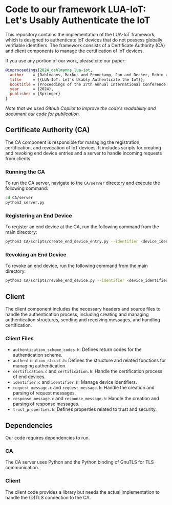 # Code to our framework LUA-IoT: Let's Usably Authenticate the IoT

This repository contains the implementation of the LUA-IoT framework, which is designed to authenticate IoT devices that do not possess globally verifiable identifiers. The framework consists of a Certificate Authority (CA) and client components to manage the certification of IoT devices.

If you use any portion of our work, please cite our paper:

```bibtex
@inproceedings{2024_dahlmanns_lua-iot,
  author    = {Dahlmanns, Markus and Pennekamp, Jan and Decker, Robin and Wehrle, Klaus},
  title     = {{LUA-IoT: Let's Usably Authenticate the IoT}},
  booktitle = {Proceedings of the 27th Annual International Conference on Information Security and Cryptology (ICISC '24), November 20-22, 2024, Seoul, Korea},
  year      = {2024},
  publisher = {Springer}
}
```

_Note that we used Github Copilot to improve the code's readability and document our code for publication._

## Certificate Authority (CA)

The CA component is responsible for managing the registration, certification, and revocation of IoT devices. It includes scripts for creating and revoking end device entries and a server to handle incoming requests from clients.

### Running the CA

To run the CA server, navigate to the `CA/server` directory and execute the following command:

```sh
cd CA/server
python3 server.py
```

### Registering an End Device
To register an end device at the CA, run the following command from the main directory:

```sh
python3 CA/scripts/create_end_device_entry.py --identifier <device_identifier> --publicKey <public_key_file> --user <username> --email <email> --telephone <phone_number> --country <country> --state <state> --city <city>
```

### Revoking an End Device
To revoke an end device, run the following command from the main directory:

```sh
python3 CA/scripts/revoke_end_device.py --identifier <device_identifier> --revocationReason <reason>
```

## Client

The client component includes the necessary headers and source files to handle the authentication process, including creating and managing authentication structures, sending and receiving messages, and handling certification.

### Client Files

* `authentication_scheme_codes.h`: Defines return codes for the authentication scheme.
* `authentication_struct.h`: Defines the structure and related functions for managing authentication.
* `certification.c` and `certification.h`: Handle the certification process of end devices.
* `identifier.c` and `identifier.h`: Manage device identifiers.
* `request_message.c` and `request_message.h`: Handle the creation and parsing of request messages.
* `response_message.c` and `response_message.h`: Handle the creation and parsing of response messages.
* `trust_properties.h`: Defines properties related to trust and security.

## Dependencies

Our code requires dependencies to run.

### CA

The CA server uses Python and the Python binding of GnuTLS for TLS communication.

### Client

The client code provides a library but needs the actual implementation to handle the (D)TLS connection to the CA.
